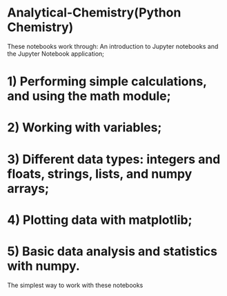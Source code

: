 # Analytical-Chemistry(Python Chemistry)
These notebooks work through:
An introduction to Jupyter notebooks and the Jupyter Notebook application;
# 1) Performing simple calculations, and using the math module;
# 2) Working with variables;
# 3) Different data types: integers and floats, strings, lists, and numpy arrays;
# 4) Plotting data with matplotlib;
# 5) Basic data analysis and statistics with numpy.
The simplest way to work with these notebooks 
